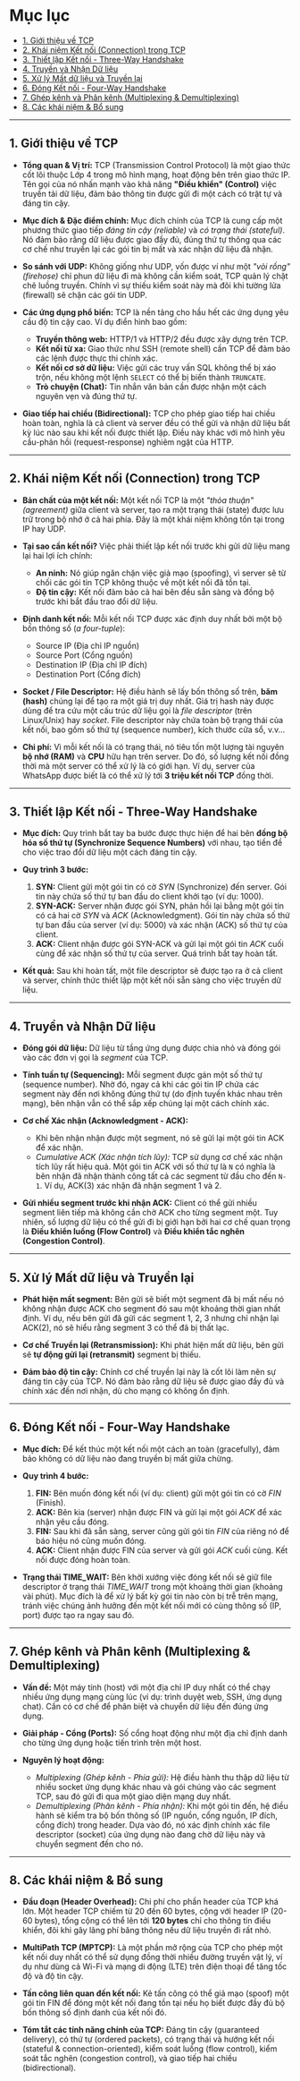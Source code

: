 # Mục lục

-   [1. Giới thiệu về TCP](#1-giới-thiệu-về-tcp)
-   [2. Khái niệm Kết nối (Connection) trong TCP](#2-khái-niệm-kết-nối-connection-trong-tcp)
-   [3. Thiết lập Kết nối - Three-Way Handshake](#3-thiết-lập-kết-nối---three-way-handshake)
-   [4. Truyền và Nhận Dữ liệu](#4-truyền-và-nhận-dữ-liệu)
-   [5. Xử lý Mất dữ liệu và Truyền lại](#5-xử-lý-mất-dữ-liệu-và-truyền-lại)
-   [6. Đóng Kết nối - Four-Way Handshake](#6-đóng-kết-nối---four-way-handshake)
-   [7. Ghép kênh và Phân kênh (Multiplexing & Demultiplexing)](#7-ghép-kênh-và-phân-kênh-multiplexing--demultiplexing)
-   [8. Các khái niệm & Bổ sung](#8-các-khái-niệm--bổ-sung)

---

## 1\. Giới thiệu về TCP

-   **Tổng quan & Vị trí:** TCP (Transmission Control Protocol) là một giao thức cốt lõi thuộc Lớp 4 trong mô hình mạng, hoạt động bên trên giao thức IP. Tên gọi của nó nhấn mạnh vào khả năng **"Điều khiển" (Control)** việc truyền tải dữ liệu, đảm bảo thông tin được gửi đi một cách có trật tự và đáng tin cậy.

-   **Mục đích & Đặc điểm chính:** Mục đích chính của TCP là cung cấp một phương thức giao tiếp _đáng tin cậy (reliable)_ và _có trạng thái (stateful)_. Nó đảm bảo rằng dữ liệu được giao đầy đủ, đúng thứ tự thông qua các cơ chế như truyền lại các gói tin bị mất và xác nhận dữ liệu đã nhận.

-   **So sánh với UDP:** Không giống như UDP, vốn được ví như một _"vòi rồng" (firehose)_ chỉ phun dữ liệu đi mà không cần kiểm soát, TCP quản lý chặt chẽ luồng truyền. Chính vì sự thiếu kiểm soát này mà đôi khi tường lửa (firewall) sẽ chặn các gói tin UDP.

-   **Các ứng dụng phổ biến:** TCP là nền tảng cho hầu hết các ứng dụng yêu cầu độ tin cậy cao. Ví dụ điển hình bao gồm:

    -   **Truyền thông web:** HTTP/1 và HTTP/2 đều được xây dựng trên TCP.
    -   **Kết nối từ xa:** Giao thức như SSH (remote shell) cần TCP để đảm bảo các lệnh được thực thi chính xác.
    -   **Kết nối cơ sở dữ liệu:** Việc gửi các truy vấn SQL không thể bị xáo trộn, nếu không một lệnh `SELECT` có thể bị biến thành `TRUNCATE`.
    -   **Trò chuyện (Chat):** Tin nhắn văn bản cần được nhận một cách nguyên vẹn và đúng thứ tự.

-   **Giao tiếp hai chiều (Bidirectional):** TCP cho phép giao tiếp hai chiều hoàn toàn, nghĩa là cả client và server đều có thể gửi và nhận dữ liệu bất kỳ lúc nào sau khi kết nối được thiết lập. Điều này khác với mô hình yêu cầu-phản hồi (request-response) nghiêm ngặt của HTTP.

---

## 2\. Khái niệm Kết nối (Connection) trong TCP

-   **Bản chất của một kết nối:** Một kết nối TCP là một _"thỏa thuận" (agreement)_ giữa client và server, tạo ra một trạng thái (state) được lưu trữ trong bộ nhớ ở cả hai phía. Đây là một khái niệm không tồn tại trong IP hay UDP.

-   **Tại sao cần kết nối?** Việc phải thiết lập kết nối trước khi gửi dữ liệu mang lại hai lợi ích chính:

    -   **An ninh:** Nó giúp ngăn chặn việc giả mạo (spoofing), vì server sẽ từ chối các gói tin TCP không thuộc về một kết nối đã tồn tại.
    -   **Độ tin cậy:** Kết nối đảm bảo cả hai bên đều sẵn sàng và đồng bộ trước khi bắt đầu trao đổi dữ liệu.

-   **Định danh kết nối:** Mỗi kết nối TCP được xác định duy nhất bởi một bộ bốn thông số (_a four-tuple_):

    -   Source IP (Địa chỉ IP nguồn)
    -   Source Port (Cổng nguồn)
    -   Destination IP (Địa chỉ IP đích)
    -   Destination Port (Cổng đích)

-   **Socket / File Descriptor:** Hệ điều hành sẽ lấy bốn thông số trên, **băm (hash)** chúng lại để tạo ra một giá trị duy nhất. Giá trị hash này được dùng để tra cứu một cấu trúc dữ liệu gọi là _file descriptor_ (trên Linux/Unix) hay _socket_. File descriptor này chứa toàn bộ trạng thái của kết nối, bao gồm số thứ tự (sequence number), kích thước cửa sổ, v.v...

-   **Chi phí:** Vì mỗi kết nối là có trạng thái, nó tiêu tốn một lượng tài nguyên **bộ nhớ (RAM)** và **CPU** hữu hạn trên server. Do đó, số lượng kết nối đồng thời mà một server có thể xử lý là có giới hạn. Ví dụ, server của WhatsApp được biết là có thể xử lý tới **3 triệu kết nối TCP** đồng thời.

---

## 3\. Thiết lập Kết nối - Three-Way Handshake

-   **Mục đích:** Quy trình bắt tay ba bước được thực hiện để hai bên **đồng bộ hóa số thứ tự (Synchronize Sequence Numbers)** với nhau, tạo tiền đề cho việc trao đổi dữ liệu một cách đáng tin cậy.

-   **Quy trình 3 bước:**

    1.  **SYN:** Client gửi một gói tin có cờ _SYN_ (Synchronize) đến server. Gói tin này chứa số thứ tự ban đầu do client khởi tạo (ví dụ: 1000).
    2.  **SYN-ACK:** Server nhận được gói SYN, phản hồi lại bằng một gói tin có cả hai cờ _SYN_ và _ACK_ (Acknowledgment). Gói tin này chứa số thứ tự ban đầu của server (ví dụ: 5000) và xác nhận (ACK) số thứ tự của client.
    3.  **ACK:** Client nhận được gói SYN-ACK và gửi lại một gói tin _ACK_ cuối cùng để xác nhận số thứ tự của server. Quá trình bắt tay hoàn tất.

-   **Kết quả:** Sau khi hoàn tất, một file descriptor sẽ được tạo ra ở cả client và server, chính thức thiết lập một kết nối sẵn sàng cho việc truyền dữ liệu.

---

## 4\. Truyền và Nhận Dữ liệu

-   **Đóng gói dữ liệu:** Dữ liệu từ tầng ứng dụng được chia nhỏ và đóng gói vào các đơn vị gọi là _segment_ của TCP.

-   **Tính tuần tự (Sequencing):** Mỗi segment được gán một số thứ tự (sequence number). Nhờ đó, ngay cả khi các gói tin IP chứa các segment này đến nơi không đúng thứ tự (do định tuyến khác nhau trên mạng), bên nhận vẫn có thể sắp xếp chúng lại một cách chính xác.

-   **Cơ chế Xác nhận (Acknowledgment - ACK):**

    -   Khi bên nhận nhận được một segment, nó sẽ gửi lại một gói tin ACK để xác nhận.
    -   _Cumulative ACK (Xác nhận tích lũy):_ TCP sử dụng cơ chế xác nhận tích lũy rất hiệu quả. Một gói tin ACK với số thứ tự là `N` có nghĩa là bên nhận đã nhận thành công tất cả các segment từ đầu cho đến `N-1`. Ví dụ, ACK(3) xác nhận đã nhận segment 1 và 2.

-   **Gửi nhiều segment trước khi nhận ACK:** Client có thể gửi nhiều segment liên tiếp mà không cần chờ ACK cho từng segment một. Tuy nhiên, số lượng dữ liệu có thể gửi đi bị giới hạn bởi hai cơ chế quan trọng là **Điều khiển luồng (Flow Control)** và **Điều khiển tắc nghẽn (Congestion Control)**.

---

## 5\. Xử lý Mất dữ liệu và Truyền lại

-   **Phát hiện mất segment:** Bên gửi sẽ biết một segment đã bị mất nếu nó không nhận được ACK cho segment đó sau một khoảng thời gian nhất định. Ví dụ, nếu bên gửi đã gửi các segment 1, 2, 3 nhưng chỉ nhận lại ACK(2), nó sẽ hiểu rằng segment 3 có thể đã bị thất lạc.

-   **Cơ chế Truyền lại (Retransmission):** Khi phát hiện mất dữ liệu, bên gửi sẽ **tự động gửi lại (retransmit)** segment bị thiếu.

-   **Đảm bảo độ tin cậy:** Chính cơ chế truyền lại này là cốt lõi làm nên sự đáng tin cậy của TCP. Nó đảm bảo rằng dữ liệu sẽ được giao đầy đủ và chính xác đến nơi nhận, dù cho mạng có không ổn định.

---

## 6\. Đóng Kết nối - Four-Way Handshake

-   **Mục đích:** Để kết thúc một kết nối một cách an toàn (gracefully), đảm bảo không có dữ liệu nào đang truyền bị mất giữa chừng.

-   **Quy trình 4 bước:**

    1.  **FIN:** Bên muốn đóng kết nối (ví dụ: client) gửi một gói tin có cờ _FIN_ (Finish).
    2.  **ACK:** Bên kia (server) nhận được FIN và gửi lại một gói _ACK_ để xác nhận yêu cầu đóng.
    3.  **FIN:** Sau khi đã sẵn sàng, server cũng gửi gói tin _FIN_ của riêng nó để báo hiệu nó cũng muốn đóng.
    4.  **ACK:** Client nhận được FIN của server và gửi gói _ACK_ cuối cùng. Kết nối được đóng hoàn toàn.

-   **Trạng thái TIME_WAIT:** Bên khởi xướng việc đóng kết nối sẽ giữ file descriptor ở trạng thái _TIME_WAIT_ trong một khoảng thời gian (khoảng vài phút). Mục đích là để xử lý bất kỳ gói tin nào còn bị trễ trên mạng, tránh việc chúng ảnh hưởng đến một kết nối mới có cùng thông số (IP, port) được tạo ra ngay sau đó.

---

## 7\. Ghép kênh và Phân kênh (Multiplexing & Demultiplexing)

-   **Vấn đề:** Một máy tính (host) với một địa chỉ IP duy nhất có thể chạy nhiều ứng dụng mạng cùng lúc (ví dụ: trình duyệt web, SSH, ứng dụng chat). Cần có cơ chế để phân biệt và chuyển dữ liệu đến đúng ứng dụng.

-   **Giải pháp - Cổng (Ports):** Số cổng hoạt động như một địa chỉ định danh cho từng ứng dụng hoặc tiến trình trên một host.

-   **Nguyên lý hoạt động:**

    -   _Multiplexing (Ghép kênh - Phía gửi):_ Hệ điều hành thu thập dữ liệu từ nhiều socket ứng dụng khác nhau và gói chúng vào các segment TCP, sau đó gửi đi qua một giao diện mạng duy nhất.
    -   _Demultiplexing (Phân kênh - Phía nhận):_ Khi một gói tin đến, hệ điều hành sẽ kiểm tra bộ bốn thông số (IP nguồn, cổng nguồn, IP đích, cổng đích) trong header. Dựa vào đó, nó xác định chính xác file descriptor (socket) của ứng dụng nào đang chờ dữ liệu này và chuyển segment đến cho nó.

---

## 8\. Các khái niệm & Bổ sung

-   **Đầu đoạn (Header Overhead):** Chi phí cho phần header của TCP khá lớn. Một header TCP chiếm từ 20 đến 60 bytes, cộng với header IP (20-60 bytes), tổng cộng có thể lên tới **120 bytes** chỉ cho thông tin điều khiển, đôi khi gây lãng phí băng thông nếu dữ liệu truyền đi rất nhỏ.

-   **MultiPath TCP (MPTCP):** Là một phần mở rộng của TCP cho phép một kết nối duy nhất có thể sử dụng đồng thời nhiều đường truyền vật lý, ví dụ như dùng cả Wi-Fi và mạng di động (LTE) trên điện thoại để tăng tốc độ và độ tin cậy.

-   **Tấn công liên quan đến kết nối:** Kẻ tấn công có thể giả mạo (spoof) một gói tin FIN để đóng một kết nối đang tồn tại nếu họ biết được đầy đủ bộ bốn thông số định danh của kết nối đó.

-   **Tóm tắt các tính năng chính của TCP:** Đáng tin cậy (guaranteed delivery), có thứ tự (ordered packets), có trạng thái và hướng kết nối (stateful & connection-oriented), kiểm soát luồng (flow control), kiểm soát tắc nghẽn (congestion control), và giao tiếp hai chiều (bidirectional).

